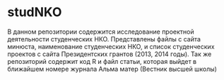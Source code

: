 # studNKO
В данном репозитории содержится исследование проектной деятельности студенческих НКО. Представлены файлы с сайта минюста, наименование студенческих НКО,
и список студенческих проектов с сайта Президентских грантов (2013, 2014 годы). Так же репозиторий содержит код R и файл статьи, которая выйдет в ближайшем номере журнала Альма матер (Вестник высшей школы)
